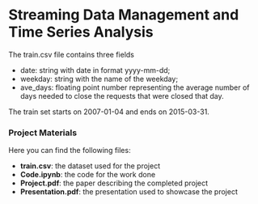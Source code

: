# Streaming Data Management and Time Series Analysis

The train.csv file contains three fields
* date: string with date in format yyyy-mm-dd;
* weekday: string with the name of the weekday;
* ave_days: floating point number representing the average number of days needed to close the requests that were closed that day.

The train set starts on 2007-01-04 and ends on 2015-03-31.

### Project Materials

Here you can find the following files:
- **train.csv**: the dataset used for the project
- **Code.ipynb**: the code for the work done
- **Project.pdf**: the paper describing the completed project
- **Presentation.pdf**: the presentation used to showcase the project
